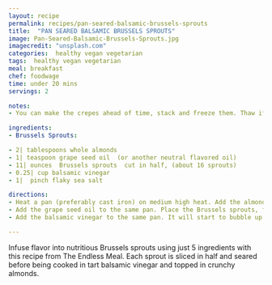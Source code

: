```yaml
---
layout: recipe
permalink: recipes/pan-seared-balsamic-brussels-sprouts
title:  "PAN SEARED BALSAMIC BRUSSELS SPROUTS"
image: Pan-Seared-Balsamic-Brussels-Sprouts.jpg
imagecredit: "unsplash.com"
categories:  healthy vegan vegetarian
tags:  healthy vegan vegetarian
meal: breakfast
chef: foodwage
time: under 20 mins
servings: 2

notes:
- You can make the crepes ahead of time, stack and freeze them. Thaw if frozen, then reheat the foil-wrapped stack on a baking sheet at 350°F until the crepes are warm and pliable, 5 to 8 minutes, or in a skillet on the stovetop. Assemble as directed.

ingredients:
- Brussels Sprouts:

- 2| tablespoons whole almonds
- 1| teaspoon grape seed oil  (or another neutral flavored oil)
- 11| ounces  Brussels sprouts  cut in half, (about 16 sprouts)
- 0.25| cup balsamic vinegar
- 1|  pinch flaky sea salt

directions:
- Heat a pan (preferably cast iron) on medium high heat. Add the almonds and toast them, shaking the pan occasionally, until they start to brown and are fragrant. Remove them from the pan and, when they are cool enough to handle, coarsely chop them.
- Add the grape seed oil to the same pan. Place the Brussels sprouts, facedown, in the pan. Work in batches if you need to so that the Brussels are in a single layer. Cook them for about 5 minutes, or until they are dark brown on the bottom. Add a few tablespoons (no need to be exact) to the pan and cover it with a lid – this will ensure they are cooked through. I like my Brussels with a bit of crunch still but if you like them softer you may want to add another splash of water to the pan. Remove the Brussels from the pan.
- Add the balsamic vinegar to the same pan. It will start to bubble up immediately. Wait about 15 seconds then pour the reduced balsamic over the Brussels. Top with the chopped almonds and a good pinch of flaky sea salt.

---
```


Infuse flavor into nutritious Brussels sprouts using just 5 ingredients with this recipe from The Endless Meal. Each sprout is sliced in half and seared before being cooked in tart balsamic vinegar and topped in crunchy almonds.
